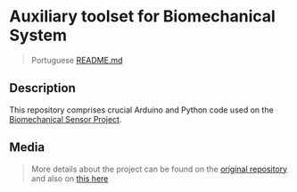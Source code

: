 # Auxiliary toolset for Biomechanical System

> Portuguese [README.md](README.br.md)

## Description

This repository comprises crucial Arduino and Python code used on the [Biomechanical Sensor Project](https://github.com/fiorotticaio/Virtual-Reality-Controlled-by-Myoelectric-Signals).

## Media

> More details about the project can be found on the [original repository](https://github.com/fiorotticaio/Virtual-Reality-Controlled-by-Myoelectric-Signals) and also on [this here](https://youtu.be/BspcU_wQjvo)